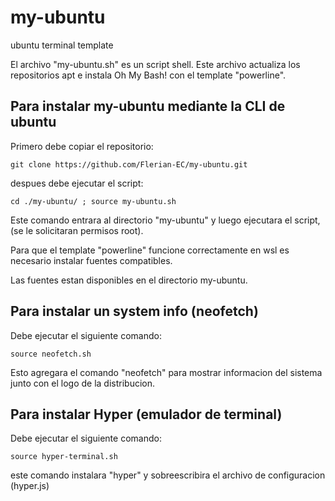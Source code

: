 # my-ubuntu
ubuntu terminal template

El archivo "my-ubuntu.sh" es un script shell.
Este archivo actualiza los repositorios apt e instala Oh My Bash! con el template "powerline".

## Para instalar my-ubuntu mediante la CLI de ubuntu

Primero debe copiar el repositorio:
```shell
git clone https://github.com/Flerian-EC/my-ubuntu.git
```

despues debe ejecutar el script:
```shell
cd ./my-ubuntu/ ; source my-ubuntu.sh
```
Este comando entrara al directorio "my-ubuntu" y luego ejecutara el script, (se le solicitaran permisos root).

Para que el template "powerline" funcione correctamente en wsl es necesario instalar fuentes compatibles.

Las fuentes estan disponibles en el directorio my-ubuntu.

## Para instalar un system info (neofetch)
Debe ejecutar el siguiente comando:
```shell
source neofetch.sh
```
Esto agregara el comando "neofetch" para mostrar informacion del sistema junto con el logo de la distribucion.

## Para instalar Hyper (emulador de terminal)
Debe ejecutar el siguiente comando:
```shell
source hyper-terminal.sh
```
este comando instalara "hyper" y sobreescribira el archivo de configuracion (hyper.js)